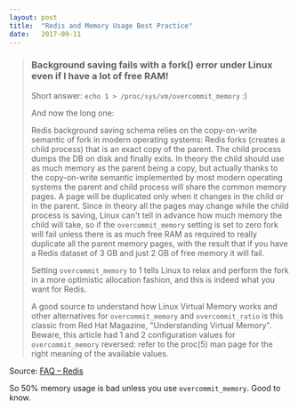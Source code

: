 ```yaml
---
layout: post
title:  "Redis and Memory Usage Best Practice"
date:   2017-09-11
---
```


> ### Background saving fails with a fork() error under Linux even if I have a lot of free RAM!
>
> Short answer: `echo 1 > /proc/sys/vm/overcommit_memory` :)
>
> And now the long one:
>
> Redis background saving schema relies on the copy-on-write semantic of fork in modern operating systems: Redis forks (creates a child process) that is an exact copy of the parent. The child process dumps the DB on disk and finally exits. In theory the child should use as much memory as the parent being a copy, but actually thanks to the copy-on-write semantic implemented by most modern operating systems the parent and child process will share the common memory pages. A page will be duplicated only when it changes in the child or in the parent. Since in theory all the pages may change while the child process is saving, Linux can't tell in advance how much memory the child will take, so if the `overcommit_memory` setting is set to zero fork will fail unless there is as much free RAM as required to really duplicate all the parent memory pages, with the result that if you have a Redis dataset of 3 GB and just 2 GB of free memory it will fail.
>
> Setting `overcommit_memory` to 1 tells Linux to relax and perform the fork in a more optimistic allocation fashion, and this is indeed what you want for Redis.
>
> A good source to understand how Linux Virtual Memory works and other alternatives for `overcommit_memory` and `overcommit_ratio` is this classic from Red Hat Magazine, "Understanding Virtual Memory". Beware, this article had 1 and 2 configuration values for `overcommit_memory` reversed: refer to the proc(5) man page for the right meaning of the available values.

Source: [FAQ – Redis](https://redis.io/topics/faq#background-saving-fails-with-a-fork-error-under-linux-even-if-i-have-a-lot-of-free-ram)

So 50% memory usage is bad unless you use `overcommit_memory`.  Good to know.
